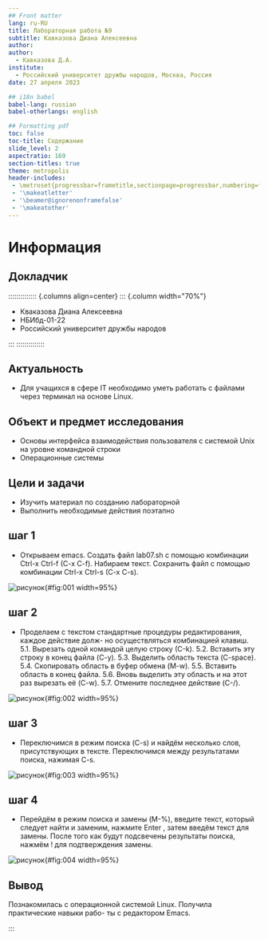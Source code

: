 ```yaml
---
## Front matter
lang: ru-RU
title: Лабораторная работа №9
subtitle: Кавказова Диана Алексеевна
author:
author:
  - Кавказова Д.А.
institute:
  - Российский университет дружбы народов, Москва, Россия
date: 27 апреля 2023

## i18n babel
babel-lang: russian
babel-otherlangs: english

## Formatting pdf
toc: false
toc-title: Содержание
slide_level: 2
aspectratio: 169
section-titles: true
theme: metropolis
header-includes:
 - \metroset{progressbar=frametitle,sectionpage=progressbar,numbering=fraction}
 - '\makeatletter'
 - '\beamer@ignorenonframefalse'
 - '\makeatother'
---
```


# Информация

## Докладчик

:::::::::::::: {.columns align=center}
::: {.column width="70%"}

  * Кваказова Диана Алексеевна
  * НБИбд-01-22
  * Российский университет дружбы народов
  
:::
::::::::::::::



## Актуальность

- Для учащихся в сфере IT необходимо уметь работать с файлами через терминал на основе Linux.

## Объект и предмет исследования

- Основы интерфейса взаимодействия
пользователя с системой Unix на уровне командной строки
- Операционные системы

## Цели и задачи

- Изучить материал по созданию лабораторной
- Выполнить необходимые действия поэтапно


## шаг 1

- Открываем  emacs. Создать файл lab07.sh с помощью комбинации Ctrl-x Ctrl-f (C-x C-f). Набираем текст. Сохранить файл с помощью комбинации Ctrl-x Ctrl-s (C-x C-s). 


![рисунок](image/1.png){#fig:001 width=95%}

## шаг 2

- Проделаем с текстом стандартные процедуры редактирования, каждое действие долж-
но осуществляться комбинацией клавиш.
5.1. Вырезать одной командой целую строку (С-k).
5.2. Вставить эту строку в конец файла (C-y).
5.3. Выделить область текста (C-space).
5.4. Скопировать область в буфер обмена (M-w).
5.5. Вставить область в конец файла.
5.6. Вновь выделить эту область и на этот раз вырезать её (C-w).
5.7. Отмените последнее действие (C-/).
 
![рисунок](image/2.png){#fig:002 width=95%}

## шаг 3

- Переключимся в режим поиска (C-s) и найдём несколько слов, присутствующих
в тексте.
Переключимся между результатами поиска, нажимая C-s.

![рисунок](image/3.png){#fig:003 width=95%}

## шаг 4

- Перейдём в режим поиска и замены (M-%), введите текст, который следует найти
и заменим, нажмите Enter , затем введём текст для замены. После того как будут
подсвечены результаты поиска, нажмём ! для подтверждения замены.

![рисунок](image/4.png){#fig:004 width=95%}


## Вывод

Познакомилась с операционной системой Linux. Получила практические навыки рабо-
ты с редактором Emacs.


:::
